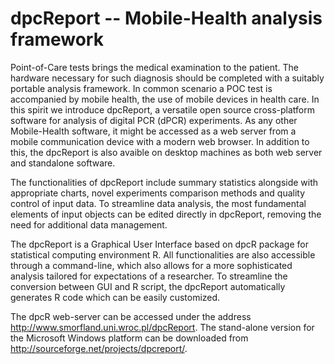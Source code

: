 # dpcReport -- Mobile-Health analysis framework  

Point-of-Care tests brings the medical examination to the patient. The hardware necessary for such diagnosis should be completed with a suitably portable analysis framework. In common scenario a POC test is accompanied by mobile health, the use of mobile devices in health care. In this spirit we introduce dpcReport, a versatile open source cross-platform software for analysis of digital PCR (dPCR) experiments. As any other Mobile-Health software, it might be accessed as a web server from a mobile communication device with a modern web browser. In addition to this, the dpcReport is also avaible on desktop machines as both web server and standalone software.

The functionalities of dpcReport include summary statistics alongside with appropriate charts, novel experiments comparison methods and quality control of input data. To streamline data analysis, the most fundamental elements of input objects can be edited directly in dpcReport, removing the need for additional data management.  

The dpcReport is a Graphical User Interface based on dpcR package for statistical computing environment R. All functionalities are also accessible through a command-line, which also allows for a more sophisticated analysis tailored for expectations of a researcher. To streamline the conversion between GUI and R script, the dpcReport automatically generates R code which can be easily customized.  

The dpcR web-server can be accessed under the address http://www.smorfland.uni.wroc.pl/dpcReport. The stand-alone version for the Microsoft Windows platform can be downloaded from http://sourceforge.net/projects/dpcreport/.
